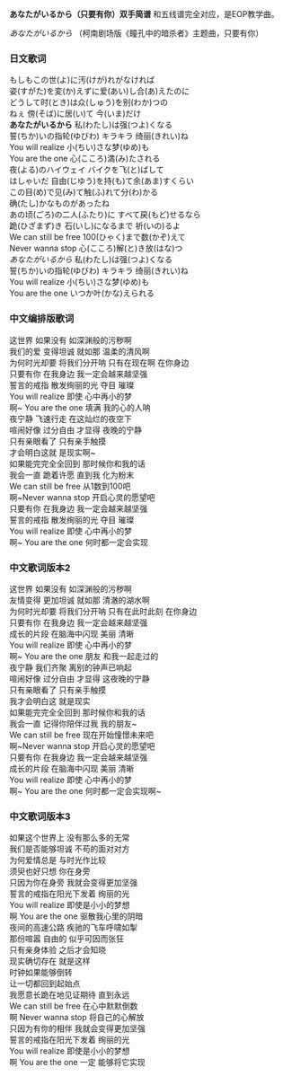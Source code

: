 

**あなたがいるから（只要有你）双手简谱** 和五线谱完全对应，是EOP教学曲。

  
_あなたがいるから_ （柯南剧场版《瞳孔中的暗杀者》主题曲，只要有你）

### 日文歌词

もしもこの世(よ)に汚(けが)れがなければ  
姿(すがた)を変(か)えずに爱(あい)し合(あ)えたのに  
どうして时(とき)は众(しゅう)を别(わか)つの  
ねぇ 傍(そば)に居(い)て 今(いま)だけ  
__あなたがいるから__ 私(わたし)は强(つよ)くなる  
誓(ちか)いの指轮(ゆびわ) キラキラ 绮丽(きれい)ね  
You will realize 小(ちい)さな梦(ゆめ)も  
You are the one 心(こころ)満(み)たされる  
夜(よる)のハイウェイ バイクを飞(と)ばして  
はしゃいだ 自由(じゆう)を持(も)て余(あま)すくらい  
この目(め)で见(み)て触(ふ)れて分(わ)かる  
确(たし)かなものがあったね  
あの顷(ごろ)の二人(ふたり)に すべて戻(もど)せるなら  
跪(ひざまず)き 石(いし)になるまで 祈(いの)るよ  
We can still be free 100(ひゃく)まで数(かぞ)えて  
Never wanna stop 心(こころ)解(と)き放(はな)つ  
_あなたがいるから_ 私(わたし)は强(つよ)くなる  
誓(ちか)いの指轮(ゆびわ) キラキラ 绮丽(きれい)ね  
You will realize 小(ちい)さな梦(ゆめ)も  
You are the one いつか叶(かな)えられる

### 中文编排版歌词

这世界 如果没有 如深渊般的污秽啊  
我们的爱 变得坦诚 就如那 温柔的清风啊  
为何时光却要 将我们分开呐 只有在现在啊 在你身边  
只要有你 在我身边 我一定会越来越坚强  
誓言的戒指 散发绚丽的光 夺目 璀璨  
You will realize 即使 心中再小的梦  
啊~ You are the one 填满 我的心的人呐  
夜宁静 飞速行走 在这灿烂的夜空下  
喧闹好像 过分自由 才显得 夜晚的宁静  
只有亲眼看了 只有亲手触摸  
才会明白这就 是现实啊~  
如果能完完全全回到 那时候你和我的话  
我会一直 跪着许愿 直到我 化为粉末  
We can still be free 从1数到100吧  
啊~Never wanna stop 开启心灵的愿望吧  
只要有你 在我身边 我一定会越来越坚强  
誓言的戒指 散发绚丽的光 夺目 璀璨  
You will realize 即使 心中再小的梦  
啊~ You are the one 何时都一定会实现

### 中文歌词版本2

这世界 如果没有 如深渊般的污秽啊  
友情变得 更加坦诚 就如那 清澈的湖水啊  
为何时光却要 将我们分开呐 只有在此时此刻 在你身边  
只要有你 在我身边 我一定会越来越坚强  
成长的片段 在脑海中闪现 美丽 清晰  
You will realize 即使 心中再小的梦  
啊~ You are the one 朋友 和我一起走过的  
夜宁静 我们齐聚 离别的钟声已响起  
喧闹好像 过分自由 才显得 这夜晚的宁静  
只有亲眼看了 只有亲手触摸  
我才会明白这 就是现实  
如果能完完全全回到 那时候你和我的话  
我会一直 记得你陪伴过我 我的朋友~  
We can still be free 现在开始憧憬未来吧  
啊~Never wanna stop 开启心灵的愿望吧  
只要有你 在我身边 我一定会越来越坚强  
成长的片段 在脑海中闪现 美丽 清晰  
You will realize 即使 心中再小的梦  
啊~ You are the one 何时都一定会实现啊~

### 中文歌词版本3

如果这个世界上 没有那么多的无常  
我们是否能够坦诚 不苟的面对对方  
为何爱情总是 与时光作比较  
须臾也好只想 你在身旁  
只因为你在身旁 我就会变得更加坚强  
誓言的戒指在阳光下发着 绚丽的光  
You will realize 即使是小小的梦想  
啊 You are the one 驱散我心里的阴暗  
夜间的高速公路 疾驰的飞车呼啸如掣  
那份喧嚣 自由的 似乎可因而张狂  
只有亲身体验 之后才会知晓  
现实确切存在 就是这样  
时钟如果能够倒转  
让一切都回到起始点  
我愿意长跪在地见证期待 直到永远  
We can still be free 在心中默默倒数  
啊 Never wanna stop 将自己的心解放  
只因为有你的相伴 我就会变得更加坚强  
誓言的戒指在阳光下发着 绚丽的光  
You will realize 即使是小小的梦想  
啊 You are the one 一定 能够将它实现

